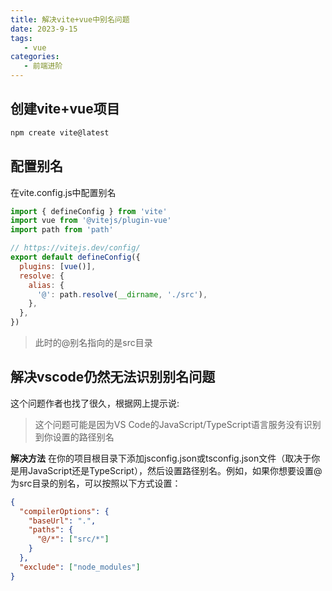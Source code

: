 ```yaml
---
title: 解决vite+vue中别名问题
date: 2023-9-15
tags:
   - vue
categories:
   - 前端进阶
---
```



## 创建vite+vue项目
```sh
npm create vite@latest
```


## 配置别名
在vite.config.js中配置别名
```js
import { defineConfig } from 'vite'
import vue from '@vitejs/plugin-vue'
import path from 'path'

// https://vitejs.dev/config/
export default defineConfig({
  plugins: [vue()],
  resolve: {
    alias: {
      '@': path.resolve(__dirname, './src'),
    },
  },
})
```

> 此时的@别名指向的是src目录

## 解决vscode仍然无法识别别名问题
这个问题作者也找了很久，根据网上提示说:
> 这个问题可能是因为VS Code的JavaScript/TypeScript语言服务没有识别到你设置的路径别名


**解决方法**
在你的项目根目录下添加jsconfig.json或tsconfig.json文件（取决于你是用JavaScript还是TypeScript），然后设置路径别名。例如，如果你想要设置@为src目录的别名，可以按照以下方式设置：

```json
{
  "compilerOptions": {
    "baseUrl": ".",
    "paths": {
      "@/*": ["src/*"]
    }
  },
  "exclude": ["node_modules"]
}
```
